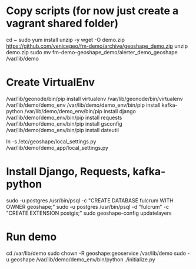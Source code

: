# Copy scripts (for now just create a vagrant shared folder)
cd ~
sudo yum install unzip -y
wget -O demo.zip https://github.com/venicegeo/fm-demo/archive/geoshape_demo.zip
unzip demo.zip
sudo mv fm-demo-geoshape_demo/alerter_demo_geoshape /var/lib/demo

# Create VirtualEnv
/var/lib/geonode/bin/pip install virtualenv
/var/lib/geonode/bin/virtualenv /var/lib/demo/demo_env
/var/lib/demo/demo_env/bin/pip install kafka-python
/var/lib/demo/demo_env/bin/pip install django
/var/lib/demo/demo_env/bin/pip install requests
/var/lib/demo/demo_env/bin/pip install gsconfig
/var/lib/demo/demo_env/bin/pip install dateutil

ln -s /etc/geoshape/local_settings.py /var/lib/demo/demo_app/local_settings.py

# Install Django, Requests, kafka-python
sudo -u postgres /usr/bin/psql -c "CREATE DATABASE fulcrum WITH OWNER geoshape;"
sudo -u postgres /usr/bin/psql -d "fulcrum" -c "CREATE EXTENSION postgis;"
sudo geoshape-config updatelayers

# Run demo
cd /var/lib/demo
sudo chown -R geoshape:geoservice /var/lib/demo
sudo -u geoshape /var/lib/demo/demo_env/bin/python ./initialize.py
